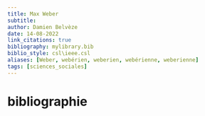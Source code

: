 ```yaml
---
title: Max Weber
subtitle:
author: Damien Belvèze
date: 14-08-2022
link_citations: true
bibliography: mylibrary.bib
biblio_style: csl\ieee.csl
aliases: [Weber, webérien, weberien, webérienne, weberienne]
tags: [sciences_sociales]
---
```








# bibliographie

